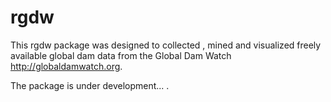 # rgdw
This rgdw package was designed to collected , mined and visualized freely available global dam data from the Global Dam Watch http://globaldamwatch.org.

The package is under development... .
